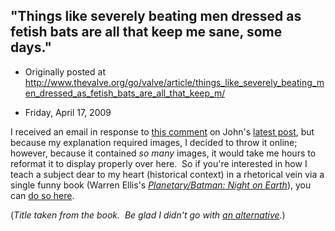 ## "Things like severely beating men dressed as fetish bats are all that keep me sane, some days."

 * Originally posted at http://www.thevalve.org/go/valve/article/things_like_severely_beating_men_dressed_as_fetish_bats_are_all_that_keep_m/

* Friday, April 17, 2009 

I received an email in response to [this comment](http://www.thevalve.org/go/valve/article/academic_respectability_comics_and_criticism/#24721) on John's [latest post](http://www.thevalve.org/go/valve/article/academic_respectability_comics_and_criticism/), but because my explanation required images, I decided to throw it online; however, because it contained _so many_ images, it would take me hours to reformat it to display properly over here.  So if you're interested in how I teach a subject dear to my heart (historical context) in a rhetorical vein via a single funny book (Warren Ellis's [_Planetary/Batman: Night on Earth_](http://www.amazon.com/exec/obidos/ASIN/B000JFCZNG/diesekoschmar-20)), you can [do so here](http://acephalous.typepad.com/acephalous/2009/04/teaching-rhetoric-via-warren-ellis-planetary-batman-night-on-earth.html).

(_Title taken from the book.  Be glad I didn't go with [an alternative](http://www.warrenellis.com/index.php?p=767)._)

